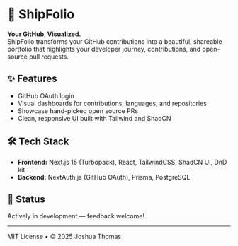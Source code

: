 # 🚢 ShipFolio

**Your GitHub, Visualized.**  
ShipFolio transforms your GitHub contributions into a beautiful, shareable portfolio that highlights your developer journey, contributions, and open-source pull requests.

## ✨ Features

- GitHub OAuth login
- Visual dashboards for contributions, languages, and repositories
- Showcase hand-picked open source PRs
- Clean, responsive UI built with Tailwind and ShadCN

## 🛠 Tech Stack

- **Frontend:** Next.js 15 (Turbopack), React, TailwindCSS, ShadCN UI, DnD kit
- **Backend:** NextAuth.js (GitHub OAuth), Prisma, PostgreSQL

## 🚧 Status

Actively in development — feedback welcome!

---

MIT License • © 2025 Joshua Thomas
